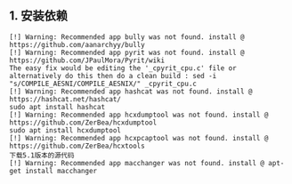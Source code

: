  ## 1. 安装依赖
    [!] Warning: Recommended app bully was not found. install @ https://github.com/aanarchyy/bully
    [!] Warning: Recommended app pyrit was not found. install @ https://github.com/JPaulMora/Pyrit/wiki
    The easy fix would be editing the '_cpyrit_cpu.c' file or alternatively do this then do a clean build : sed -i "s/COMPILE_AESNI/COMPILE_AESNIX/" _cpyrit_cpu.c
    [!] Warning: Recommended app hashcat was not found. install @ https://hashcat.net/hashcat/
    sudo apt install hashcat
    [!] Warning: Recommended app hcxdumptool was not found. install @ https://github.com/ZerBea/hcxdumptool
    sudo apt install hcxdumptool
    [!] Warning: Recommended app hcxpcaptool was not found. install @ https://github.com/ZerBea/hcxtools
    下载5.1版本的源代码
    [!] Warning: Recommended app macchanger was not found. install @ apt-get install macchanger
